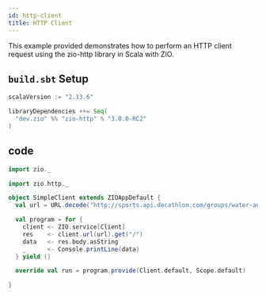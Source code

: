 ```yaml
---
id: http-client
title: HTTP Client 
---
```



This example provided demonstrates how to perform an HTTP client request using the zio-http library in Scala with ZIO.



## `build.sbt` Setup 

```scala
scalaVersion := "2.13.6"

libraryDependencies ++= Seq(
  "dev.zio" %% "zio-http" % "3.0.0-RC2"
)
```


## code 

```scala
import zio._

import zio.http._

object SimpleClient extends ZIOAppDefault {
  val url = URL.decode("http://sports.api.decathlon.com/groups/water-aerobics").toOption.get

  val program = for {
    client <- ZIO.service[Client]
    res    <- client.url(url).get("/")
    data   <- res.body.asString
    _      <- Console.printLine(data)
  } yield ()

  override val run = program.provide(Client.default, Scope.default)

}

```
